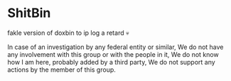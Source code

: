 # ShitBin
fakle version of doxbin to ip log a retard :skull:

In case of an investigation by any federal entity or similar, We do not have any involvement with this group or with the people in it, We do not know how I am here, probably added by a third party, We do not support any actions by the member of this group.
